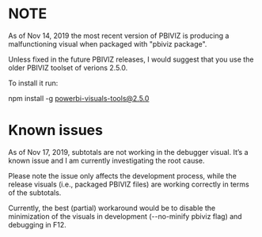 # NOTE

As of Nov 14, 2019 the most recent version of PBIVIZ is producing a malfunctioning visual when packaged with "pbiviz package". 

Unless fixed in the future PBIVIZ releases, I would suggest that you use the older PBIVIZ toolset of verions 2.5.0. 

To install it run: 

npm install -g powerbi-visuals-tools@2.5.0

# Known issues

As of Nov 17, 2019, subtotals are not working in the debugger visual. It’s a known issue and I am currently investigating the root cause. 

Please note the issue only affects the development process, while the release visuals (i.e., packaged PBIVIZ files) are working correctly in terms of the subtotals. 

Currently, the best (partial) workaround would be to disable the minimization of the visuals in development (--no-minify pbiviz flag) and debugging in F12. 


